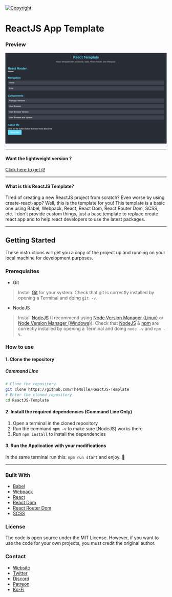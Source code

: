 [![Copyright](https://readme-typing-svg.demolab.com?font=Fira+Code&weight=500&size=50&duration=3000&pause=2000&color=EB87F7&center=true&vCenter=true&width=1000&height=50&lines=Nolly)](https://thenolle.com)

# ReactJS App Template
### Preview
![Preview](preview.png)

---

#### Want the lightweight version ?
[Click here to get it!](tree/lightweight)

---

#### What is this ReactJS Template?

Tired of creating a new ReactJS project from scratch? Even worse by using create-react-app? Well, this is the template for you! This template is a basic one using Babel, Webpack, React, React Dom, React Router Dom, SCSS, etc. I don't provide custom things, just a base template to replace create react app and to help react developers to use the latest packages.

---

## Getting Started
These instructions will get you a copy of the project up and running on your local machine for development purposes.

### Prerequisites
- Git
> Install [Git](https://git-scm.com/) for your system.
> Check that git is correctly installed by opening a Terminal and doing `git -v`.
- NodeJS
> Install [NodeJS](https://nodejs.org/) (I recommend using [Node Version Manager (Linux)](https://github.com/nvm-sh/nvm) or [Node Version Manager (Windows)](https://github.com/coreybutler/nvm-windows)).
> Check that [NodeJS](https://nodejs.org/) & [npm](https://www.npmjs.com/) are correctly installed by opening a Terminal and doing `node -v` and `npm -v`.

### How to use

#### 1. Clone the repository
##### Command Line
```sh
# Clone the repository
git clone https://github.com/TheNolle/ReactJS-Template
# Enter the cloned repository
cd ReactJS-Template
```

#### 2. Install the required dependencies (Command Line Only)
1. Open a terminal in the cloned repository
2. Run the command `npm -v` to make sure [NodeJS] works there
3. Run `npm install` to install the dependencies

#### 3. Run the Application with your modifications
In the same terminal run this: `npm run start` and enjoy. 🎉

---

### Built With
* [Babel](https://babeljs.io/)
* [Webpack](https://webpack.js.org/)
* [React](https://reactjs.org/)
* [React Dom](https://reactjs.org/docs/react-dom.html)
* [React Router Dom](https://reactrouter.com/web/guides/quick-start)
* [SCSS](https://sass-lang.com/)

### License
The code is open source under the MIT License. However, if you want to use the code for your own projects, you must credit the original author.

### Contact
* [Website](https://thenolle.com/)
* [Twitter](https://twitter.com/TheNolly_)
* [Discord](https://discord.com/invite/86yVsMVN9z)
* [Patreon](https://www.patreon.com/TheNolle)
* [Ko-Fi](https://ko-fi.com/nolly__)
